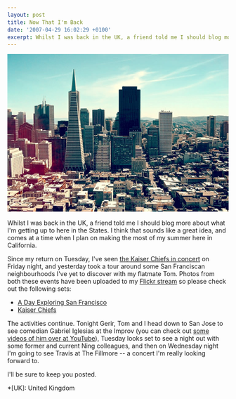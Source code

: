 ```yaml
---
layout: post
title: Now That I'm Back
date: '2007-04-29 16:02:29 +0100'
excerpt: Whilst I was back in the UK, a friend told me I should blog more about what I'm getting up to here in the States. I think that sounds like a great idea, and comes at a time when I plan on making the most of my summer here in California.
---
```

![Downtown San Francisco from Coit Tower](/assets/images/2007/04/now_that_im_back.jpg)

Whilst I was back in the UK, a friend told me I should blog more about what I'm getting up to here in the States. I think that sounds like a great idea, and comes at a time when I plan on making the most of my summer here in California.

Since my return on Tuesday, I've seen [the Kaiser Chiefs in concert][1] on Friday night, and yesterday took a tour around some San Franciscan neighbourhoods I've yet to discover with my flatmate Tom. Photos from both these events have been uploaded to my [Flickr stream][2] so please check out the following sets:

* [A Day Exploring San Francisco][3]
* [Kaiser Chiefs][4]

The activities continue. Tonight Gerir, Tom and I head down to San Jose to see comedian Gabriel Iglesias at the Improv (you can check out [some videos of him over at YouTube][5]), Tuesday looks set to see a night out with some former and current Ning colleagues, and then on Wednesday night I'm going to see Travis at The Fillmore -- a concert I'm really looking forward to.

I'll be sure to keep you posted.

[1]: /2007/04/kaiser_chiefs_warfield
[2]: http://flickr.com/photos/paulrobertlloyd/
[3]: http://flickr.com/photos/paulrobertlloyd/sets/72157622798017859/
[4]: http://flickr.com/photos/paulrobertlloyd/sets/72157622639222453/
[5]: http://www.youtube.com/results?search_query=Gabriel+Iglesias

*[UK]: United Kingdom